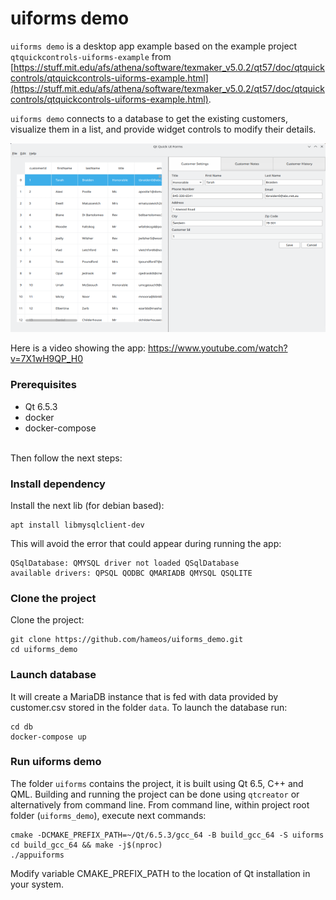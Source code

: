 # uiforms demo

`uiforms demo` is a desktop app example based on the example project `qtquickcontrols-uiforms-example` from [https://stuff.mit.edu/afs/athena/software/texmaker_v5.0.2/qt57/doc/qtquickcontrols/qtquickcontrols-uiforms-example.html](https://stuff.mit.edu/afs/athena/software/texmaker_v5.0.2/qt57/doc/qtquickcontrols/qtquickcontrols-uiforms-example.html).

`uiforms demo` connects to a database to get the existing customers, visualize them in a list, and provide widget controls to modify their details.

![uiforms demo](doc/screenshot.png "UIForms demo")

Here is a video showing the app: https://www.youtube.com/watch?v=7X1wH9QP_H0

### Prerequisites
- Qt 6.5.3
- docker
- docker-compose

\
Then follow the next steps:

### Install dependency
Install the next lib (for debian based):
```shell
apt install libmysqlclient-dev
```
This will avoid the error that could appear during running the app:
```
QSqlDatabase: QMYSQL driver not loaded QSqlDatabase
available drivers: QPSQL QODBC QMARIADB QMYSQL QSQLITE
```

### Clone the project
Clone the project:
```shell
git clone https://github.com/hameos/uiforms_demo.git
cd uiforms_demo
```

### Launch database
It will create a MariaDB instance that is fed with data provided by customer.csv stored in the folder `data`. To launch the database run:
```shell
cd db
docker-compose up
```

### Run uiforms demo
The folder `uiforms` contains the project, it is built using Qt 6.5, C++ and QML. Building and running the project can be done using `qtcreator` or alternatively from command line. From command line, within project root folder (`uiforms_demo`), execute next commands:
```shell
cmake -DCMAKE_PREFIX_PATH=~/Qt/6.5.3/gcc_64 -B build_gcc_64 -S uiforms
cd build_gcc_64 && make -j$(nproc)
./appuiforms
```
Modify variable CMAKE_PREFIX_PATH to the location of Qt installation in your system.
